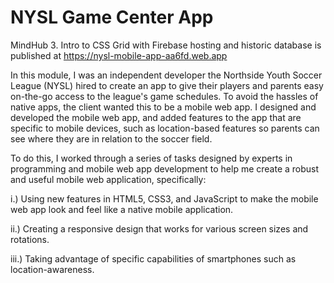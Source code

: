 # NYSL Game Center App
MindHub 3. Intro to CSS Grid with Firebase hosting and historic database is published at https://nysl-mobile-app-aa6fd.web.app

In this module, I was an independent developer the Northside Youth Soccer League (NYSL) hired to create an app to give their players and parents easy on-the-go access to the league's game schedules. To avoid the hassles of native apps, the client wanted this to be a mobile web app. I designed and developed the mobile web app, and added features to the app that are specific to mobile devices, such as location-based features so parents can see where they are in relation to the soccer field.

To do this, I worked through a series of tasks designed by experts in programming and mobile web app development to help me create a robust and useful mobile web application, specifically:

i.) Using new features in HTML5, CSS3, and JavaScript to make the mobile web app look and feel like a native mobile application.

ii.) Creating a responsive design that works for various screen sizes and rotations.

iii.) Taking advantage of specific capabilities of smartphones such as location-awareness.

